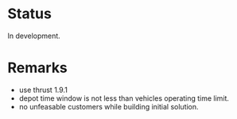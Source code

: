 # Status

In development.

# Remarks

* use thrust 1.9.1
* depot time window is not less than vehicles operating time limit.
* no unfeasable customers while building initial solution.